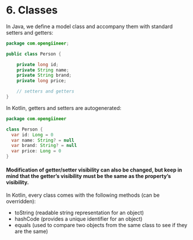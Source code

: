 # 6. Classes

In Java, we define a model class and accompany them with standard setters and getters:

```Java
package com.opengiineer;

public class Person {

    private long id;
    private String name;
    private String brand;
    private long price;

    // setters and getters
}
```

In Kotlin, getters and setters are autogenerated:

```Java
package com.opengiineer

class Person {
  var id: Long = 0
  var name: String? = null
  var brand: String? = null
  var price: Long = 0
}
```

#### Modification of getter/setter visibility can also be changed, but keep in mind that the getter’s visibility must be the same as the property’s visibility.

In Kotlin, every class comes with the following methods \(can be overridden\):

* toString \(readable string representation for an object\)
* hashCode \(provides a unique identifier for an object\)
* equals \(used to compare two objects from the same class to see if they are the same\)



